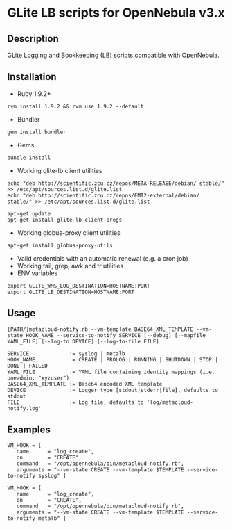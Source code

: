 GLite LB scripts for OpenNebula v3.x
====================================

Description
-----------
GLite Logging and Bookkeeping (LB) scripts compatible with OpenNebula.

Installation
------------
* Ruby 1.9.2+

~~~
rvm install 1.9.2 && rvm use 1.9.2 --default
~~~ 

* Bundler

~~~
gem install bundler
~~~

* Gems

~~~
bundle install
~~~

* Working glite-lb client utilities

~~~
echo "deb http://scientific.zcu.cz/repos/META-RELEASE/debian/ stable/" >> /etc/apt/sources.list.d/glite.list
echo "deb http://scientific.zcu.cz/repos/EMI2-external/debian/ stable/" >> /etc/apt/sources.list.d/glite.list

apt-get update
apt-get install glite-lb-client-progs 
~~~

* Working globus-proxy client utilities

~~~
apt-get install globus-proxy-utils
~~~

* Valid credentials with an automatic renewal (e.g. a cron job)
* Working tail, grep, awk and tr utilities
* ENV variables

~~~
export GLITE_WMS_LOG_DESTINATION=HOSTNAME:PORT
export GLITE_LB_DESTINATION=HOSTNAME:PORT
~~~

Usage
-----
~~~
[PATH/]metacloud-notify.rb --vm-template BASE64_XML_TEMPLATE --vm-state HOOK_NAME --service-to-notify SERVICE [--debug] [--mapfile YAML_FILE] [--log-to DEVICE] [--log-to-file FILE]

SERVICE             := syslog | metalb
HOOK_NAME           := CREATE | PROLOG | RUNNING | SHUTDOWN | STOP | DONE | FAILED
YAML_FILE           := YAML file containing identity mappings (i.e. oneadmin: "xyzuser")
BASE64_XML_TEMPLATE := Base64 encoded XML template
DEVICE              := Logger type [stdout|stderr|file], defaults to stdout
FILE                := Log file, defaults to 'log/metacloud-notify.log'
~~~

Examples
--------
~~~
VM_HOOK = [
   name      = "log_create",
   on        = "CREATE",
   command   = "/opt/opennebula/bin/metacloud-notify.rb",
   arguments = "--vm-state CREATE --vm-template $TEMPLATE --service-to-notify syslog" ]

VM_HOOK = [
   name      = "log_create",
   on        = "CREATE",
   command   = "/opt/opennebula/bin/metacloud-notify.rb",
   arguments = "--vm-state CREATE --vm-template $TEMPLATE --service-to-notify metalb" ]
~~~
